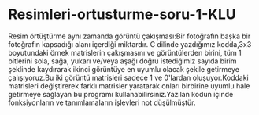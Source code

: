 # Resimleri-ortusturme-soru-1-KLU
Resim örtüştürme aynı zamanda görüntü çakışması:Bir fotoğrafın başka bir fotoğrafın kapsadığı alanı içerdiği miktardır.
C dilinde yazdığımız kodda,3x3 boyutundaki örnek matrislerin çakışmasını ve görüntülerden birini, tüm 1 bitlerini sola, sağa, yukarı ve/veya aşağı doğru istediğimiz sayıda birim şeklinde kaydırarak ikinci görüntüye en uyumlu olacak şekile getirmeye çalışıyoruz.Bu iki görüntü matrisleri sadece 1 ve 0'lardan oluşuyor.Koddaki matrisleri değiştirerek farklı matrisler yaratarak onları birbirine uyumlu hale getirmeye sağlayan bu programı kullanabilirsiniz.Yazılan kodun içinde fonksiyonların ve tanımlamaların işlevleri not düşülmüştür.

